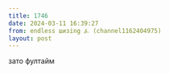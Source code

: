 ```yaml
---
title: 1746
date: 2024-03-11 16:39:27
from: endless шизing ⍼ (channel1162404975)
layout: post
---
```


зато фултайм
